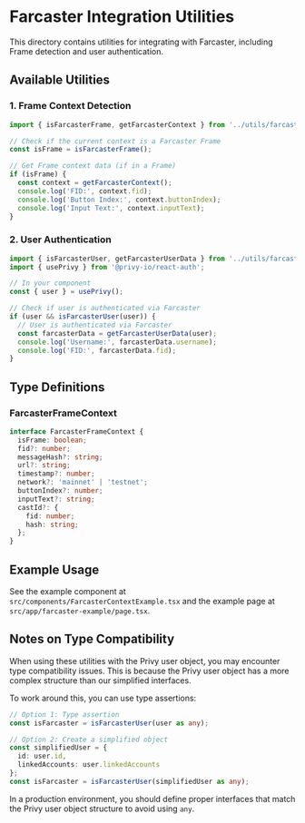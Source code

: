 # Farcaster Integration Utilities

This directory contains utilities for integrating with Farcaster, including Frame detection and user authentication.

## Available Utilities

### 1. Frame Context Detection

```typescript
import { isFarcasterFrame, getFarcasterContext } from '../utils/farcasterContext';

// Check if the current context is a Farcaster Frame
const isFrame = isFarcasterFrame();

// Get Frame context data (if in a Frame)
if (isFrame) {
  const context = getFarcasterContext();
  console.log('FID:', context.fid);
  console.log('Button Index:', context.buttonIndex);
  console.log('Input Text:', context.inputText);
}
```

### 2. User Authentication

```typescript
import { isFarcasterUser, getFarcasterUserData } from '../utils/farcasterContext';
import { usePrivy } from '@privy-io/react-auth';

// In your component
const { user } = usePrivy();

// Check if user is authenticated via Farcaster
if (user && isFarcasterUser(user)) {
  // User is authenticated via Farcaster
  const farcasterData = getFarcasterUserData(user);
  console.log('Username:', farcasterData.username);
  console.log('FID:', farcasterData.fid);
}
```

## Type Definitions

### FarcasterFrameContext

```typescript
interface FarcasterFrameContext {
  isFrame: boolean;
  fid?: number;
  messageHash?: string;
  url?: string;
  timestamp?: number;
  network?: 'mainnet' | 'testnet';
  buttonIndex?: number;
  inputText?: string;
  castId?: {
    fid: number;
    hash: string;
  };
}
```

## Example Usage

See the example component at `src/components/FarcasterContextExample.tsx` and the example page at `src/app/farcaster-example/page.tsx`.

## Notes on Type Compatibility

When using these utilities with the Privy user object, you may encounter type compatibility issues. This is because the Privy user object has a more complex structure than our simplified interfaces.

To work around this, you can use type assertions:

```typescript
// Option 1: Type assertion
const isFarcaster = isFarcasterUser(user as any);

// Option 2: Create a simplified object
const simplifiedUser = {
  id: user.id,
  linkedAccounts: user.linkedAccounts
};
const isFarcaster = isFarcasterUser(simplifiedUser as any);
```

In a production environment, you should define proper interfaces that match the Privy user object structure to avoid using `any`. 